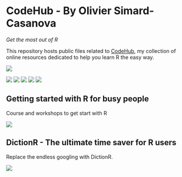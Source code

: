 # CodeHub - By Olivier Simard-Casanova

*Get the most out of R*

This repository hosts public files related to [CodeHub](https://osc.ac/en/codehub/), my collection of online resources dedicated to help you learn R the easy way.

[<img src="https://img.shields.io/badge/-Learn%20more%20about%20CodeHub%20→-3C89F7?style=for-the-badge">](https://osc.ac/en/codehub/)

[<img src="https://img.shields.io/badge/-Newsletter-15171A?style=for-the-badge&logo=ghost&logoColor=white">](https://osc.ac/en/codehub/#/portal)
[<img src="https://img.shields.io/badge/-Twitter-1DA1F2?style=for-the-badge&logo=twitter&logoColor=white">](https://twitter.com/simardcasanova)
[<img src="https://img.shields.io/badge/-Facebook-4267B2?style=for-the-badge&logo=facebook&logoColor=white">](https://facebook.com/o_simardcasanova)
[<img src="https://img.shields.io/badge/-LinkedIn-0A66C2?style=for-the-badge&logo=linkedin&logoColor=white">](https://linkedin.com/in/simardcasanova)
[<img src="https://img.shields.io/badge/-RSS-orange?style=for-the-badge&logo=rss&logoColor=white">](https://osc.ac/en/codehub/rss)

## Getting started with R for busy people

Course and workshops to get start with R

[<img src="https://img.shields.io/badge/-Learn%20more%20→-ED068A?style=for-the-badge">](https://osc.ac/en/codehub/r/getting-started/)

## DictionR - The ultimate time saver for R users

Replace the endless googling with DictionR.

[<img src="https://img.shields.io/badge/-Learn%20more%20→-00a3d7?style=for-the-badge">](https://dictionr.aleryon.science/about/)
